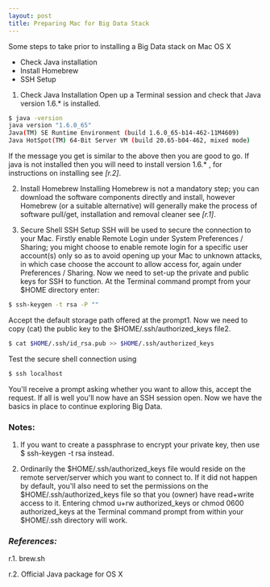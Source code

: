 ```yaml
---
layout: post
title: Preparing Mac for Big Data Stack
---
```


Some steps to take prior to installing a Big Data stack on Mac OS X

* Check Java installation
* Install Homebrew
* SSH Setup

1. Check Java Installation
 Open up a Terminal session and check that Java version 1.6.* is installed.

```bash
$ java -version
java version "1.6.0_65"
Java(TM) SE Runtime Environment (build 1.6.0_65-b14-462-11M4609)
Java HotSpot(TM) 64-Bit Server VM (build 20.65-b04-462, mixed mode)
```

If the message you get is similar to the above then you are good to go. If java is not installed then you will need to install version 1.6.* , for instructions on installing see *[r.2]*. 

2. Install Homebrew
Installing Homebrew is not a mandatory step; you can download the software components directly and install, however Homebrew (or a suitable alternative) will generally make the process of software pull/get, installation and removal cleaner see *[r.1]*. 

3. Secure Shell SSH Setup
SSH will be used to secure the connection to your Mac. Firstly enable Remote Login under System Preferences / Sharing; you might choose to enable remote login for a specific user account(s) only so as to avoid opening up your Mac to unknown attacks, in which case choose the account to allow access for, again under Preferences / Sharing. Now we need to set-up the private and public keys for SSH to function. At the Terminal command prompt from your $HOME directory enter:

```bash
$ ssh-keygen -t rsa -P ""  
```

Accept the default storage path offered at the prompt1. Now we need to copy (cat) the public key to the $HOME/.ssh/authorized_keys file2. 

```bash
$ cat $HOME/.ssh/id_rsa.pub >> $HOME/.ssh/authorized_keys
```

Test the secure shell connection using

```bash
$ ssh localhost
```

You'll receive a prompt asking whether you want to allow this, accept the request. If all is well you'll now have an SSH session open.
Now we have the basics in place to continue exploring Big Data.

### Notes:

1. If you want to create a passphrase to encrypt your private key, then use $ ssh-keygen -t rsa instead.

2. Ordinarily the $HOME/.ssh/authorized_keys file would reside on the remote server/server which you want to connect to. If it did not happen by default, you'll also need to set the permissions on the $HOME/.ssh/authorized_keys file so that you (owner) have read+write access to it. Entering chmod u+rw authorized_keys or chmod 0600 authorized_keys at the Terminal command prompt from within your $HOME/.ssh directory will work.

### *References:*

r.1. brew.sh 

r.2. Official Java package for OS X
